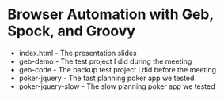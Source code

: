 # Browser Automation with Geb, Spock, and Groovy

* index.html - The presentation slides
* geb-demo - The test project I did during the meeting
* geb-code - The backup test project I did before the meeting
* poker-jquery - The fast planning poker app we tested
* poker-jquery-slow - The slow planning poker app we tested
